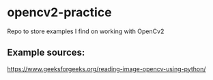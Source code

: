 # opencv2-practice
Repo to store examples I find on working with OpenCv2

## Example sources:
https://www.geeksforgeeks.org/reading-image-opencv-using-python/

